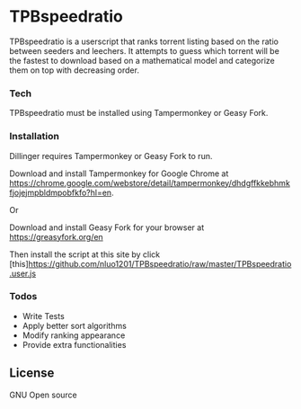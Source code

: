 
# TPBspeedratio

TPBspeedratio is a userscript that ranks torrent listing based on the ratio between seeders and leechers. It attempts to guess which torrent will be the fastest to download based on a mathematical model and categorize them on top with decreasing order.

### Tech

TPBspeedratio must be installed using Tampermonkey or Geasy Fork.

### Installation

Dillinger requires Tampermonkey or Geasy Fork to run.

Download and install Tampermonkey for Google Chrome at https://chrome.google.com/webstore/detail/tampermonkey/dhdgffkkebhmkfjojejmpbldmpobfkfo?hl=en.

Or

Download and install Geasy Fork for your browser at https://greasyfork.org/en

Then install the script at this site by click [this]https://github.com/nluo1201/TPBspeedratio/raw/master/TPBspeedratio.user.js

### Todos

 - Write Tests
 - Apply better sort algorithms
 - Modify ranking appearance
 - Provide extra functionalities

License
----

GNU Open source


